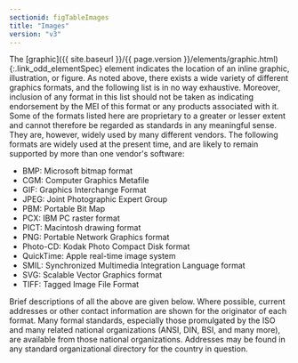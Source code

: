```yaml
---
sectionid: figTableImages
title: "Images"
version: "v3"
---
```




The [graphic]({{ site.baseurl }}/{{ page.version }}/elements/graphic.html){:.link_odd_elementSpec} element indicates the location of an inline graphic,
illustration, or figure. As noted above, there exists a wide variety of different
graphics
formats, and the following list is in no way exhaustive. Moreover, inclusion of any
format
in this list should not be taken as indicating endorsement by the MEI of this format
or any
products associated with it. Some of the formats listed here are proprietary to a
greater or
lesser extent and cannot therefore be regarded as standards in any meaningful sense.
They
are, however, widely used by many different vendors. The following formats are widely
used
at the present time, and are likely to remain supported by more than one vendor's
software:


- BMP: Microsoft bitmap format
- CGM: Computer Graphics Metafile
- GIF: Graphics Interchange Format
- JPEG: Joint Photographic Expert Group
- PBM: Portable Bit Map
- PCX: IBM PC raster format
- PICT: Macintosh drawing format
- PNG: Portable Network Graphics format
- Photo-CD: Kodak Photo Compact Disk format
- QuickTime: Apple real-time image system
- SMIL: Synchronized Multimedia Integration Language format
- SVG: Scalable Vector Graphics format
- TIFF: Tagged Image File Format

Brief descriptions of all the above are given below. Where possible, current addresses
or
other contact information are shown for the originator of each format. Many formal
standards, especially those promulgated by the ISO and many related national organizations
(ANSI, DIN, BSI, and many more), are available from those national organizations.
Addresses
may be found in any standard organizational directory for the country in question.





